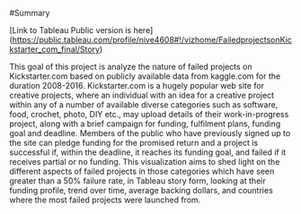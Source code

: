 #Summary

[Link to Tableau Public version is here] (https://public.tableau.com/profile/nive4608#!/vizhome/FailedprojectsonKickstarter_com_final/Story)

This goal of this project is analyze the nature of failed projects on Kickstarter.com based on publicly available data from kaggle.com for the duration 2008-2016. Kickstarter.com is a hugely popular web site for creative projects, where an individual with an idea for a creative project within any of a number of available diverse categories such as software, food, crochet, photo, DIY etc., may upload details of their work-in-progress project, along with a brief campaign for funding, fulfilment plans, funding goal and deadline. Members of the public who have previously signed up to the site can pledge funding for the promised return and a project is successful if, within the deadline, it reaches its funding goal, and failed if it receives partial or no funding. This visualization aims to shed light on the different aspects of failed projects in those categories which have seen greater than a 50% failure rate, in Tableau story form, looking at their funding profile, trend over time, average backing dollars, and countries where the most failed projects were launched from. 





